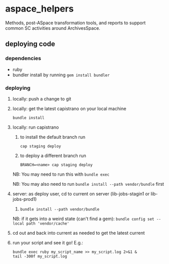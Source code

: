 # aspace_helpers
Methods, post-ASpace transformation tools, and reports to support common SC activities around ArchivesSpace.

## deploying code

### dependencies
  * ruby
  * bundler
    install by running `gem install bundler`

### deploying

  1. locally: push a change to git
  
  1. locally: get the latest capistrano on your local machine
     ```
     bundle install
     ```
  1. locally: run capistrano
     1. to install the default branch run
        ```
        cap staging deploy
        ```
     1. to deploy a different branch run
        ```
        BRANCH=<name> cap staging deploy
        ```
     NB: You may need to run this with `bundle exec`
     
     NB: You may also need to run `bundle install --path vendor/bundle` first
   1. server: as deploy user, cd to current on server (lib-jobs-stagin1 or lib-jobs-prod1)
      1. `bundle install --path vendor/bundle`
      
      NB: if it gets into a weird state (can't find a gem):
      `bundle config set --local path 'vendor/cache'`
   1. cd out and back into current as needed to get the latest current
   1. run your script and see it go! E.g.:
      ```
      bundle exec ruby my_script_name >> my_script.log 2>&1 &
      tail -300f my_script.log
      ```
